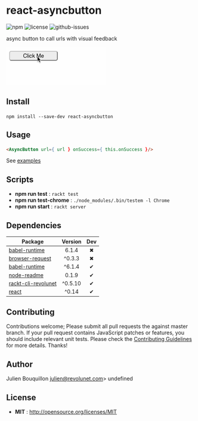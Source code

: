 # react-asyncbutton

![npm](https://img.shields.io/npm/v/react-asyncbutton.svg) ![license](https://img.shields.io/npm/l/react-asyncbutton.svg) ![github-issues](https://img.shields.io/github/issues/revolunet/react-asyncbutton.svg)

async button to call urls with visual feedback

![demo](./examples/asyncbutton.gif)

## Install

`npm install --save-dev react-asyncbutton`

## Usage

```html
<AsyncButton url={ url } onSuccess={ this.onSuccess }/>
```

See [examples](./examples)

## Scripts  

 - **npm run test** : `rackt test`
 - **npm run test-chrome** : `./node_modules/.bin/testem -l Chrome`
 - **npm run start** : `rackt server`

## Dependencies

Package | Version | Dev
--- |:---:|:---:
[babel-runtime](https://www.npmjs.com/package/babel-runtime) | 6.1.4 | ✖
[browser-request](https://www.npmjs.com/package/browser-request) | ^0.3.3 | ✖
[babel-runtime](https://www.npmjs.com/package/babel-runtime) | ^6.1.4 | ✔
[node-readme](https://www.npmjs.com/package/node-readme) | 0.1.9 | ✔
[rackt-cli-revolunet](https://www.npmjs.com/package/rackt-cli-revolunet) | ^0.5.10 | ✔
[react](https://www.npmjs.com/package/react) | ^0.14 | ✔


## Contributing

Contributions welcome; Please submit all pull requests the against master branch. If your pull request contains JavaScript patches or features, you should include relevant unit tests. Please check the [Contributing Guidelines](contributng.md) for more details. Thanks!

## Author

Julien Bouquillon <julien@revolunet.com>> undefined

## License

 - **MIT** : http://opensource.org/licenses/MIT
